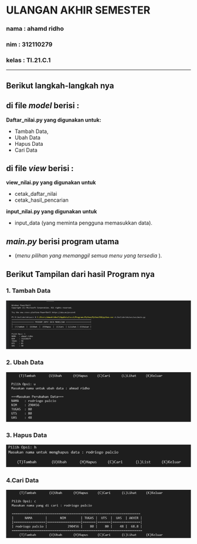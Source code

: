# __ULANGAN AKHIR SEMESTER__ 
### __nama__ : __ahamd ridho__
### __nim__  : __312110279__
### __kelas__ : __TI.21.C.1__

----------------------------------------------------------------------------------------------------------------------------------------------
## **Berikut langkah-langkah nya** 
##   __di file _model_ berisi__  :
__Daftar_nilai.py  yang digunakan  untuk:__
                                        
 - Tambah Data, 
 - Ubah Data
 - Hapus Data
 - Cari Data

## __di file _view_ berisi__ :
  **view_nilai.py  yang digunakan  untuk**
- cetak_daftar_nilai
-  cetak_hasil_pencarian

 **input_nilai.py yang digunakan untuk** 
- input_data (yang meminta pengguna memasukkan data).

 ## **_main.py_ berisi program utama**
 - (_menu pilihan yang memanggil semua menu yang tersedia_ ).

## **Berikut Tampilan dari hasil  Program nya**

### __1. Tambah Data__
![Tambah_Data](image/tambah.png)

### __2. Ubah Data__

![Ubah Data](image/ubah.png)


### __3. Hapus Data__

![Hapus Data](image/hapus.png)

### __4.Cari Data__


![Cari Data](image/cari.png)
